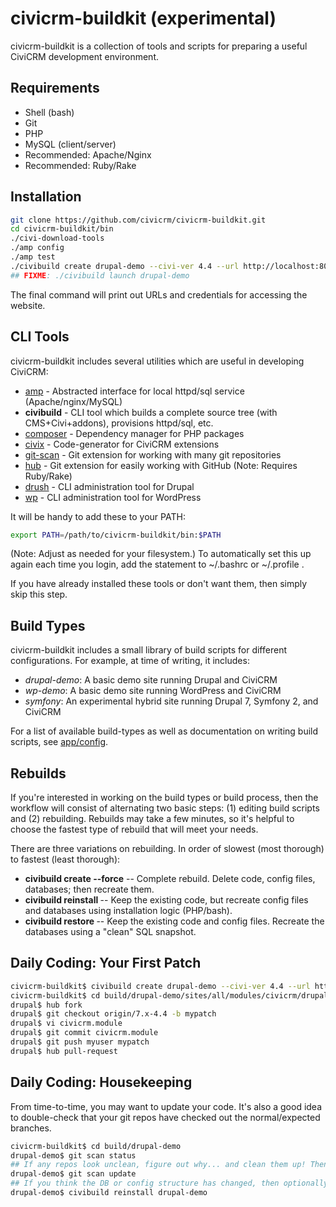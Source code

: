 # civicrm-buildkit (experimental)

civicrm-buildkit is a collection of tools and scripts for preparing a useful
CiviCRM development environment.

## Requirements

 * Shell (bash)
 * Git
 * PHP
 * MySQL (client/server)
 * Recommended: Apache/Nginx
 * Recommended: Ruby/Rake

## Installation

```bash
git clone https://github.com/civicrm/civicrm-buildkit.git
cd civicrm-buildkit/bin
./civi-download-tools
./amp config
./amp test
./civibuild create drupal-demo --civi-ver 4.4 --url http://localhost:8001
## FIXME: ./civibuild launch drupal-demo
```

The final command will print out URLs and credentials for accessing the
website.

## CLI Tools

civicrm-buildkit includes several utilities which are useful in developing
CiviCRM:

 * [amp](https://github.com/totten/amp) - Abstracted interface for local httpd/sql service (Apache/nginx/MySQL)
 * **civibuild** - CLI tool which builds a complete source tree (with CMS+Civi+addons), provisions httpd/sql, etc.
 * [composer](http://getcomposer.org/) - Dependency manager for PHP packages
 * [civix](https://github.com/totten/civix) - Code-generator for CiviCRM extensions
 * [git-scan](https://github.com/totten/git-scan/) - Git extension for working with many git repositories
 * [hub](http://hub.github.com/) - Git extension for easily working with GitHub (Note: Requires Ruby/Rake)
 * [drush](http://drush.ws/) - CLI administration tool for Drupal
 * [wp](http://wp-cli.org/) - CLI administration tool for WordPress

It will be handy to add these to your PATH:

```bash
export PATH=/path/to/civicrm-buildkit/bin:$PATH
```

(Note: Adjust as needed for your filesystem.) To automatically set this up
again each time you login, add the statement to ~/.bashrc or ~/.profile .

If you have already installed these tools or don't want them, then
simply skip this step.

## Build Types

civicrm-buildkit includes a small library of build scripts for different configurations.
For example, at time of writing, it includes:

 * *drupal-demo*: A basic demo site running Drupal and CiviCRM
 * *wp-demo*: A basic demo site running WordPress and CiviCRM
 * *symfony*: An experimental hybrid site running Drupal 7, Symfony 2, and CiviCRM

For a list of available build-types as well as documentation on writing build scripts,
see [app/config](app/config).

## Rebuilds

If you're interested in working on the build types or build process, then the workflow will consist of alternating two basic steps: (1) editing build scripts and (2) rebuilding. Rebuilds may take a few minutes, so it's helpful to choose the fastest type of rebuild that will meet your needs.

There are three variations on rebuilding. In order of slowest (most thorough) to fastest (least thorough):

 * **civibuild create <name> --force** -- Complete rebuild. Delete code, config files, databases; then recreate them.
 * **civibuild reinstall <name>** -- Keep the existing code, but recreate config files and databases using installation logic (PHP/bash).
 * **civibuild restore <name>** -- Keep the existing code and config files. Recreate the databases using a "clean" SQL snapshot.

## Daily Coding: Your First Patch

```bash
civicrm-buildkit$ civibuild create drupal-demo --civi-ver 4.4 --url http://localhost:8001
civicrm-buildkit$ cd build/drupal-demo/sites/all/modules/civicrm/drupal
drupal$ hub fork
drupal$ git checkout origin/7.x-4.4 -b mypatch
drupal$ vi civicrm.module
drupal$ git commit civicrm.module
drupal$ git push myuser mypatch
drupal$ hub pull-request
```

## Daily Coding: Housekeeping

From time-to-time, you may want to update your code. It's also a good idea
to double-check that your git repos have checked out the normal/expected
branches.

```bash
civicrm-buildkit$ cd build/drupal-demo
drupal-demo$ git scan status
## If any repos look unclean, figure out why... and clean them up! Then:
drupal-demo$ git scan update
## If you think the DB or config structure has changed, then optionally:
drupal-demo$ civibuild reinstall drupal-demo
```
